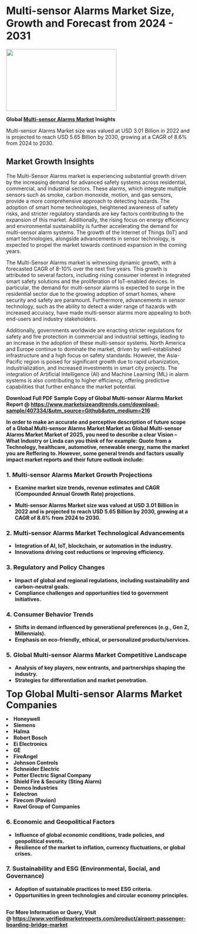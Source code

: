 <H1>Multi-sensor Alarms Market Size, Growth and Forecast from 2024 - 2031</H1><img class="aligncenter size-medium wp-image-584254" src="https://thirdeyenews.in/wp-content/uploads/2024/09/Global-Market-Research-300x168.jpeg" alt="" width="300" height="168" /><p><strong>Global&nbsp;<a href="https://www.marketsizeandtrends.com/download-sample/407334/&amp;utm_source=Github&utm_medium=216">Multi-sensor Alarms Market</a> Insights</strong></p><p>Multi-sensor Alarms Market size was valued at USD 3.01 Billion in 2022 and is projected to reach USD 5.65 Billion by 2030, growing at a CAGR of 8.6% from 2024 to 2030.</p><p><h2>Market Growth Insights</h2> <p>The Multi-Sensor Alarms market is experiencing substantial growth driven by the increasing demand for advanced safety systems across residential, commercial, and industrial sectors. These alarms, which integrate multiple sensors such as smoke, carbon monoxide, motion, and gas sensors, provide a more comprehensive approach to detecting hazards. The adoption of smart home technologies, heightened awareness of safety risks, and stricter regulatory standards are key factors contributing to the expansion of this market. Additionally, the rising focus on energy efficiency and environmental sustainability is further accelerating the demand for multi-sensor alarm systems. The growth of the Internet of Things (IoT) and smart technologies, alongside advancements in sensor technology, is expected to propel the market towards continued expansion in the coming years.</p> <p><strong></strong></p> <p>The Multi-Sensor Alarms market is witnessing dynamic growth, with a forecasted CAGR of 8-10% over the next five years. This growth is attributed to several factors, including rising consumer interest in integrated smart safety solutions and the proliferation of IoT-enabled devices. In particular, the demand for multi-sensor alarms is expected to surge in the residential sector due to the growing adoption of smart homes, where security and safety are paramount. Furthermore, advancements in sensor technology, such as the ability to detect a wider range of hazards with increased accuracy, have made multi-sensor alarms more appealing to both end-users and industry stakeholders.</p> <p>Additionally, governments worldwide are enacting stricter regulations for safety and fire protection in commercial and industrial settings, leading to an increase in the adoption of these multi-sensor systems. North America and Europe continue to dominate the market, driven by well-established infrastructure and a high focus on safety standards. However, the Asia-Pacific region is poised for significant growth due to rapid urbanization, industrialization, and increased investments in smart city projects. The integration of Artificial Intelligence (AI) and Machine Learning (ML) in alarm systems is also contributing to higher efficiency, offering predictive capabilities that further enhance the market potential.</p> <p><strong></p><p><span class=""><strong>Download Full PDF Sample Copy of Global Multi-sensor Alarms Market Report</strong> @ <a href="https://www.marketsizeandtrends.com/download-sample/407334/&amp;utm_source=Github&utm_medium=216" target="_blank">https://www.marketsizeandtrends.com/download-sample/407334/&amp;utm_source=Github&utm_medium=216</a></span></p><p>In order to make an accurate and perceptive description of future scope of a Global&nbsp;Multi-sensor Alarms Market Market as Global&nbsp;Multi-sensor Alarms Market Market of 2025, you need to describe a clear Vision &ndash; What Industry or Linda can you think of for example: Quote from a Technology, healthcare, automotive, renewable energy, name the market you are Reffering to. However, some general trends and factors usually impact market reports and their future outlook include:</p><h3>1.&nbsp;<strong>Multi-sensor Alarms Market Growth Projections</strong></h3><ul><li>Examine market size trends, revenue estimates and CAGR (Compounded Annual Growth Rate) projections.</li><li><p>Multi-sensor Alarms Market size was valued at USD 3.01 Billion in 2022 and is projected to reach USD 5.65 Billion by 2030, growing at a CAGR of 8.6% from 2024 to 2030.</p></li></ul><h3>2.&nbsp;<strong>Multi-sensor Alarms Market Technological Advancements</strong></h3><ul><li>Integration of AI, IoT, blockchain, or automation in the industry.</li><li>Innovations driving cost reductions or improving efficiency.</li></ul><h3>3.&nbsp;<strong>Regulatory and Policy Changes</strong></h3><ul><li>Impact of global and regional regulations, including sustainability and carbon-neutral goals.</li><li>Compliance challenges and opportunities tied to government initiatives.</li></ul><h3>4.&nbsp;<strong>Consumer Behavior Trends</strong></h3><ul><li>Shifts in demand influenced by generational preferences (e.g., Gen Z, Millennials).</li><li>Emphasis on eco-friendly, ethical, or personalized products/services.</li></ul><h3>5.&nbsp;<strong>Global Multi-sensor Alarms Market Competitive Landscape</strong></h3><ul><li>Analysis of key players, new entrants, and partnerships shaping the industry.</li><li>Strategies for differentiation and market penetration.</li></ul><p data-pm-slice="1 1 []"><span style="color: inherit; font-family: inherit; font-size: 25px;">Top Global Multi-sensor Alarms Market Companies</span></p><div class="" data-test-id=""><p><li>Honeywell</li><li> Siemens</li><li> Halma</li><li> Robert Bosch</li><li> Ei Electronics</li><li> GE</li><li> FireAngel</li><li> Johnson Controls</li><li> Schneider Electric</li><li> Potter Electric Signal Company</li><li> Shield Fire & Security (Sting Alarm)</li><li> Demco Industries</li><li> Eelectron</li><li> Firecom (Pavion)</li><li> Ravel Group of Companies</li></p></div><h3>6.&nbsp;<strong>Economic and Geopolitical Factors</strong></h3><ul><li>Influence of global economic conditions, trade policies, and geopolitical events.</li><li>Resilience of the market to inflation, currency fluctuations, or global crises.</li></ul><h3>7.&nbsp;<strong>Sustainability and ESG (Environmental, Social, and Governance)</strong></h3><ul><li>Adoption of sustainable practices to meet ESG criteria.</li><li>Opportunities in green technologies and circular economy principles.</li></ul><h2><strong style="font-size: 14px;">For More Information or Query, Visit @&nbsp;</strong><a style="background-color: #ffffff; font-size: 14px;" href="https://www.marketsizeandtrends.com/report/multi-sensor-alarms-market/" target="_blank">https://www.verifiedmarketreports.com/product/airport-passenger-boarding-bridge-market</a></h2>
